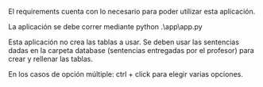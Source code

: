 El requirements cuenta con lo necesario para poder utilizar esta aplicación.

La aplicación se debe correr mediante  python .\app\app.py

Esta aplicación no crea las tablas a usar.
Se deben usar las sentencias dadas en la carpeta database (sentencias entregadas por el profesor) para crear y rellenar las tablas.


En los casos de opción múltiple: ctrl + click para elegir varias opciones.
